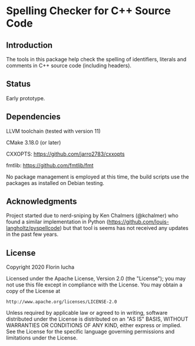 Spelling Checker for C++ Source Code
====================================

Introduction
------------

The tools in this package help check the spelling of identifiers, literals and
comments in C++ source code (including headers).


Status
------

Early prototype.


Dependencies
------------

LLVM toolchain (tested with version 11)

CMake 3.18.0 (or later)

CXXOPTS: https://github.com/jarro2783/cxxopts

fmtlib: https://github.com/fmtlib/fmt

No package management is employed at this time, the build scripts use the
packages as installed on Debian testing.


Acknowledgments
---------------

Project started due to nerd-sniping by Ken Chalmers (@kchalmer) who found a
similar implementation in Python
(https://github.com/louis-langholtz/pyspellcode) but that tool is seems has
not received any updates in the past few years.


License
-------

Copyright 2020 Florin Iucha

Licensed under the Apache License, Version 2.0 (the "License");
you may not use this file except in compliance with the License.
You may obtain a copy of the License at

    http://www.apache.org/licenses/LICENSE-2.0

Unless required by applicable law or agreed to in writing, software
distributed under the License is distributed on an "AS IS" BASIS,
WITHOUT WARRANTIES OR CONDITIONS OF ANY KIND, either express or implied.
See the License for the specific language governing permissions and
limitations under the License.
